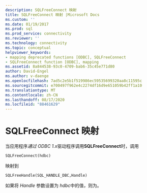 ```yaml
---
description: SQLFreeConnect 映射
title: SQLFreeConnect 映射 |Microsoft Docs
ms.custom: ''
ms.date: 01/19/2017
ms.prod: sql
ms.prod_service: connectivity
ms.reviewer: ''
ms.technology: connectivity
ms.topic: conceptual
helpviewer_keywords:
- mapping deprecated functions [ODBC], SQLFreeConnect
- SQLFreeConnect function [ODBC], mapping
ms.assetid: 8a844538-93c0-4709-bab6-35c45e771d80
author: David-Engel
ms.author: v-daenge
ms.openlocfilehash: 7ad5c2e5b1f519986ec59535699320aa8c11595c
ms.sourcegitcommit: e700497f962e4c2274df16d9e651059b42ff1a10
ms.translationtype: MT
ms.contentlocale: zh-CN
ms.lasthandoff: 08/17/2020
ms.locfileid: "88461629"
---
```

# <a name="sqlfreeconnect-mapping"></a>SQLFreeConnect 映射
当应用程序*通过 ODBC 1.x*驱动程序调用**SQLFreeConnect**时，调用  
  
```  
SQLFreeConnect(hdbc)   
```  
  
 映射到  
  
```  
SQLFreeHandle(SQL_HANDLE_DBC,Handle)  
```  
  
 如果将 *Handle* 参数设置为 *hdbc*中的值，则为。
